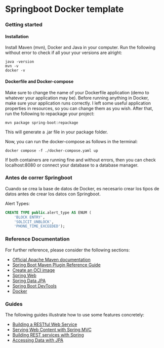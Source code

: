 # Springboot Docker template

### Getting started

#### Installation

Install Maven (mvn), Docker and Java in your computer.
Run the following without error to check if all your your versions are alright:
```
java -version
mvn -v
docker -v
```

#### Dockerfile and Docker-compose
Make sure to change the name of your Dockerfile application (demo to whatever your application may be).
Before running anything in Docker, make sure your application runs correctly. I left some useful application properties in resources, so you can change them as you wish. After that, run the following to repackage your project:
```
mvn package spring-boot:repackage
```
This will generate a .jar file in your package folder.

Now, you can run the docker-compose as follows in the terminal:
```
docker compose -f ./docker-compose.yaml up
```
If both containers are running fine and without errors, then you can check localhost:8080 or connect your database to a database manager.

### Antes de correr Springboot

Cuando se crea la base de datos de Docker, es necesario crear los tipos de datos antes de crear los datos con Springboot.

Alert Types:
```sql
CREATE TYPE public.alert_type AS ENUM (
	'BLOCK ENTRY',
	'SOLICIT_UNBLOCK',
	'PHONE_TIME_EXCEEDED');
```

### Reference Documentation
For further reference, please consider the following sections:

* [Official Apache Maven documentation](https://maven.apache.org/guides/index.html)
* [Spring Boot Maven Plugin Reference Guide](https://docs.spring.io/spring-boot/docs/3.0.5/maven-plugin/reference/html/)
* [Create an OCI image](https://docs.spring.io/spring-boot/docs/3.0.5/maven-plugin/reference/html/#build-image)
* [Spring Web](https://docs.spring.io/spring-boot/docs/3.0.5/reference/htmlsingle/#web)
* [Spring Data JPA](https://docs.spring.io/spring-boot/docs/3.0.5/reference/htmlsingle/#data.sql.jpa-and-spring-data)
* [Spring Boot DevTools](https://docs.spring.io/spring-boot/docs/3.0.5/reference/htmlsingle/#using.devtools)
* [Docker](https://docs.docker.com/)

### Guides
The following guides illustrate how to use some features concretely:

* [Building a RESTful Web Service](https://spring.io/guides/gs/rest-service/)
* [Serving Web Content with Spring MVC](https://spring.io/guides/gs/serving-web-content/)
* [Building REST services with Spring](https://spring.io/guides/tutorials/rest/)
* [Accessing Data with JPA](https://spring.io/guides/gs/accessing-data-jpa/)

